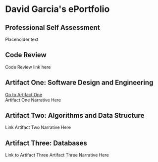 # David Garcia's ePortfolio

## Professional Self Assessment
Placeholder text

## Code Review
Code Review link here

## Artifact One: Software Design and Engineering
<a href="[https://github.com/DavidG212/Davids_ePortfolio/tree/main/Artifact%20One](https://github.com/DavidG212/Davids_ePortfolio/blob/main/Artifact%20One/CS%20499%20Artifact%20One%20Narrative.pdf)" title="Go to Artifact One Narrative">Go to Artifact One</a> <br>
Artifact One Narrative Here

## Artifact Two: Algorithms and Data Structure
Link
Artifact Two Narrative Here

## Artifact Three: Databases
Link to Artifact Three
Artifact Three Narrative Here
